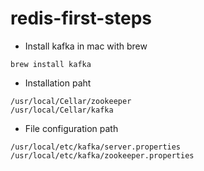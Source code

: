 # redis-first-steps

- Install kafka in mac with brew

```
brew install kafka
```

- Installation paht

```
/usr/local/Cellar/zookeeper
/usr/local/Cellar/kafka
```

- File configuration path

```
/usr/local/etc/kafka/server.properties
/usr/local/etc/kafka/zookeeper.properties
```
